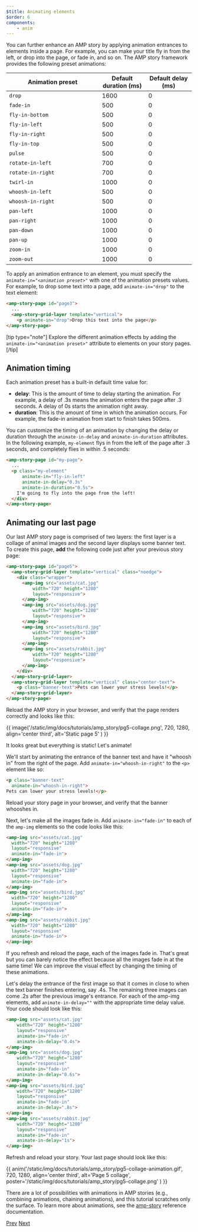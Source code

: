 ```yaml
---
$title: Animating elements
$order: 6
components:
    - anim
---
```


You can further enhance an AMP story by applying animation entrances to elements inside a page. For example, you can make your title fly in from the left, or drop into the page, or fade in, and so on.  The AMP story framework provides the following preset animations:

<table>
<thead>
<tr>
  <th width="50%">Animation preset</th>
  <th width="25%">Default duration (ms)</th>
  <th width="25%">Default delay (ms)</th>
</tr>
</thead>
<tbody>
<tr>
  <td><code>drop</code></td>
  <td>1600</td>
  <td>0</td>
</tr>
<tr>
  <td><code>fade-in</code></td>
  <td>500</td>
  <td>0</td>
</tr>
<tr>
  <td><code>fly-in-bottom</code></td>
  <td>500</td>
  <td>0</td>
</tr>
<tr>
  <td><code>fly-in-left</code></td>
  <td>500</td>
  <td>0</td>
</tr>
<tr>
  <td><code>fly-in-right</code></td>
  <td>500</td>
  <td>0</td>
</tr>
<tr>
  <td><code>fly-in-top</code></td>
  <td>500</td>
  <td>0</td>
</tr>
<tr>
  <td><code>pulse</code></td>
  <td>500</td>
  <td>0</td>
</tr>
<tr>
  <td><code>rotate-in-left</code></td>
  <td>700</td>
  <td>0</td>
</tr>
<tr>
  <td><code>rotate-in-right</code></td>
  <td>700</td>
  <td>0</td>
</tr>
<tr>
  <td><code>twirl-in</code></td>
  <td>1000</td>
  <td>0</td>
</tr>
<tr>
  <td><code>whoosh-in-left</code></td>
  <td>500</td>
  <td>0</td>
</tr>
<tr>
  <td><code>whoosh-in-right</code></td>
  <td>500</td>
  <td>0</td>
</tr>
<tr>
  <td><code>pan-left</code></td>
  <td>1000</td>
  <td>0</td>
</tr>
<tr>
  <td><code>pan-right</code></td>
  <td>1000</td>
  <td>0</td>
</tr>
<tr>
  <td><code>pan-down</code></td>
  <td>1000</td>
  <td>0</td>
</tr>
<tr>
  <td><code>pan-up</code></td>
  <td>1000</td>
  <td>0</td>
</tr>
<tr>
  <td><code>zoom-in</code></td>
  <td>1000</td>
  <td>0</td>
</tr>
<tr>
  <td><code>zoom-out</code></td>
  <td>1000</td>
  <td>0</td>
</tr>
</tbody>
</table>

To apply an animation entrance to an element, you must specify the <code>animate-in="<em>&lt;animation preset></em>"</code> with one of the animation presets values.  For example, to drop some text into a page, add `animate-in="drop"` to the text element:

```html
<amp-story-page id="page3">
  ...
  <amp-story-grid-layer template="vertical">
    <p animate-in="drop">Drop this text into the page</p>
</amp-story-page>
```

[tip type="note"]
Explore the different animation effects by adding the `animate-in="<animation preset>"` attribute to elements on your story pages.
[/tip]

## Animation timing

Each animation preset has a built-in default time value for:

* **delay**: This is the amount of time to delay starting the animation.  For example, a delay of .3s means the animation enters the page after .3 seconds. A delay of 0s starts the animation right away.
* **duration**: This is the amount of time in which the animation occurs.  For example, the fade-in animation from start to finish takes 500ms.

You can customize the timing of an animation by changing the delay or duration through the `animate-in-delay` and `animate-in-duration` attributes. In the following example, `my-element` flys in from the left of the page after .3 seconds, and completely flies in within .5 seconds:

```html
<amp-story-page id="my-page">
  ...
  <p class="my-element"
      animate-in="fly-in-left"
      animate-in-delay="0.3s"
      animate-in-duration="0.5s">
    I'm going to fly into the page from the left!
  </div>
</amp-story-page>
```

## Animating our last page

Our last AMP story page is comprised of two layers: the first layer is a collage of animal images and the second layer displays some banner text.  To create this page, **add** the following code just after your previous story page:

```html
<amp-story-page id="page5">
  <amp-story-grid-layer template="vertical" class="noedge">
    <div class="wrapper">
      <amp-img src="assets/cat.jpg"
          width="720" height="1280"
          layout="responsive">
      </amp-img>
      <amp-img src="assets/dog.jpg"
          width="720" height="1280"
          layout="responsive">
      </amp-img>
      <amp-img src="assets/bird.jpg"
          width="720" height="1280"
          layout="responsive">
      </amp-img>
      <amp-img src="assets/rabbit.jpg"
          width="720" height="1280"
          layout="responsive">
      </amp-img>
    </div>
  </amp-story-grid-layer>
  <amp-story-grid-layer template="vertical" class="center-text">
    <p class="banner-text">Pets can lower your stress levels!</p>
  </amp-story-grid-layer>
</amp-story-page>
```
Reload the AMP story in your browser, and verify that the page renders correctly and looks like this:

{{ image('/static/img/docs/tutorials/amp_story/pg5-collage.png', 720, 1280, align='center third', alt='Static page 5' ) }}

It looks great but everything is static! Let's animate!

We'll start by animating the entrance of the banner text and have it "whoosh in" from the right of the page. Add `animate-in="whoosh-in-right"` to the `<p>` element like so:

```html hl_lines="2"
<p class="banner-text"
  animate-in="whoosh-in-right">
Pets can lower your stress levels!</p>
```

Reload your story page in your browser, and verify that the banner whooshes in.

Next, let's make all the images fade in. Add `animate-in="fade-in"` to each of the `amp-img` elements so the code looks like this:

```html hl_lines="4 9 14 19"
<amp-img src="assets/cat.jpg"
  width="720" height="1280"
  layout="responsive"
  animate-in="fade-in">
</amp-img>
<amp-img src="assets/dog.jpg"
  width="720" height="1280"
  layout="responsive"
  animate-in="fade-in">
</amp-img>
<amp-img src="assets/bird.jpg"
  width="720" height="1280"
  layout="responsive"
  animate-in="fade-in">
</amp-img>
<amp-img src="assets/rabbit.jpg"
  width="720" height="1280"
  layout="responsive"
  animate-in="fade-in">
</amp-img>
```


If you refresh and reload the page, each of the images fade in.  That's great but you can barely notice the effect because all the images fade in at the same time! We can improve the visual effect by changing the timing of these animations.

Let's delay the entrance of the first image so that it comes in close to when the text banner finishes entering, say .4s. The remaining three images can come .2s after the previous image's entrance. For each of the amp-img elements, add `animate-in-delay=""` with the appropriate time delay value. Your code should look like this:

```html hl_lines="5 11 17 23"
<amp-img src="assets/cat.jpg"
    width="720" height="1280"
    layout="responsive"
    animate-in="fade-in"
    animate-in-delay="0.4s">
</amp-img>
<amp-img src="assets/dog.jpg"
    width="720" height="1280"
    layout="responsive"
    animate-in="fade-in"
    animate-in-delay="0.6s">
</amp-img>
<amp-img src="assets/bird.jpg"
    width="720" height="1280"
    layout="responsive"
    animate-in="fade-in"
    animate-in-delay=".8s">
</amp-img>
<amp-img src="assets/rabbit.jpg"
    width="720" height="1280"
    layout="responsive"
    animate-in="fade-in"
    animate-in-delay="1s">
</amp-img>

```

Refresh and reload your story.  Your last page should look like this:

{{ anim('/static/img/docs/tutorials/amp_story/pg5-collage-animation.gif', 720, 1280, align='center third', alt='Page 5 collage', poster='/static/img/docs/tutorials/amp_story/pg5-collage.png' ) }}

There are a lot of possibilities with animations in AMP stories  (e.g., combining animations, chaining animations), and this tutorial scratches only the surface. To learn more about animations, see the [amp-story](/docs/reference/components/amp-story.html#animations) reference documentation.


<div class="prev-next-buttons">
  <a class="button prev-button" href="{{g.doc('/content/amp-dev/documentation/guides-and-tutorials/start/visual_story/add_more_pages.md', locale=doc.locale).url.path}}"><span class="arrow-prev">Prev</span></a>
  <a class="button next-button" href="{{g.doc('/content/amp-dev/documentation/guides-and-tutorials/start/visual_story/create_bookend.md', locale=doc.locale).url.path}}"><span class="arrow-next">Next</span></a>
</div>
